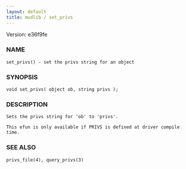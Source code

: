 ```yaml
---
layout: default
title: mudlib / set_privs
---
```


Version: e36f9fe




### NAME
    set_privs() - set the privs string for an object


### SYNOPSIS
    void set_privs( object ob, string privs );


### DESCRIPTION
    Sets the privs string for 'ob' to 'privs'.

    This efun is only available if PRIVS is defined at driver compile time.


### SEE ALSO
    privs_file(4), query_privs(3)



